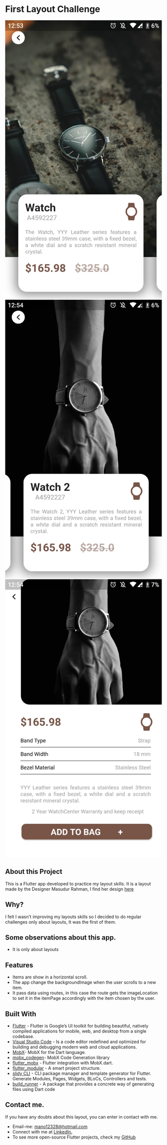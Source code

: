 # First Layout Challenge
![](https://github.com/manoellribeiro/layout-challenge/blob/master/Flutter%20Layout%201.jpeg) ![](https://github.com/manoellribeiro/layout-challenge/blob/master/Flutter%20Layout%202.jpeg) ![](https://github.com/manoellribeiro/layout-challenge/blob/master/Flutter%20Layout%203.jpeg)
## About this Project

This is a Flutter app developed to practice my layout skills. It is a layout made by the Designer Masudur Rahman, I find her design [here](https://www.mockplus.com/blog/post/mobile-ui-design-inspiration-dribbble)

## Why?

I felt I wasn't improving my layouts skills so I decided to do regular challenges only about layouts, It was the first of them.

## Some observations about this app.

* It is only about layouts

## Features

* Items are show in a horizontal scroll.
* The app change the backgroundImage when the user scrolls to a new item.
* It pass data using routes, in this case the route gets the imageLocation to set it in the itemPage accordingly with the item chosen by the user.

## Built With

* [Flutter](https://flutter.dev/) - Flutter is Google’s UI toolkit for building beautiful, natively compiled applications for mobile, web, and desktop from a single codebase.
* [Visual Studio Code](https://code.visualstudio.com/) - Is a code editor redefined and optimized for building and debugging modern web and cloud applications.
* [MobX](https://pub.dev/packages/mobx)- MobX for the Dart language.
* [mobx_codegen](https://pub.dev/packages/mobx_codegen)- MobX Code Generation library
* [flutter_mobx](https://pub.dev/packages/flutter_mobx) - Flutter integration with MobX.dart.
* [flutter_modular](https://pub.dev/packages/flutter_modular) - A smart project structure.
* [slidy CLI](https://github.com/Flutterando/slidy) - CLI package manager and template generator for Flutter. Generate Modules, Pages, Widgets, BLoCs, Controllers and tests.
* [build_runner](https://pub.dev/packages/build_runner) - A package that provides a concrete way of generating files using Dart code

## Contact me.

If you have any doubts about this layout, you can enter in contact with me.

* Email-me: mano12328@hotmail.com
* Connect with me at [LinkedIn.](https://www.linkedin.com/in/manoel-ribeiro-06aa43134/)
* To see more open-source Flutter projects, check my [GitHub](https://github.com/manoellribeiro)
